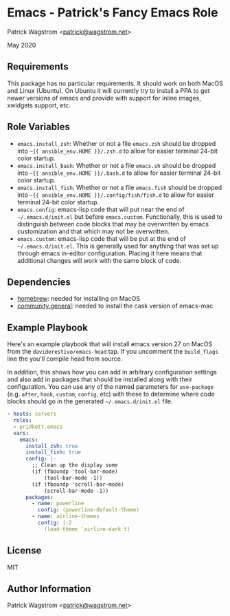 Emacs - Patrick's Fancy Emacs Role
==================================

Patrick Wagstrom &lt;patrick@wagstrom.net&gt;

May 2020

Requirements
------------

This package has no particular requirements. It should work on both MacOS and Linux (Ubuntu). On Ubuntu it will currently try to install a PPA to get newer versions of emacs and provide with support for inline images, xwidgets support, etc.

Role Variables
--------------

- `emacs.install_zsh`: Whether or not a file `emacs.zsh` should be dropped into `~{{ ansible_env.HOME }}/.zsh.d` to allow for easier terminal 24-bit color startup.
- `emacs.install_bash`: Whether or not a file `emacs.sh` should be dropped into `~{{ ansible_env.HOME }}/.bash.d` to allow for easier terminal 24-bit color startup.
- `emacs.install_fish`: Whether or not a file `emacs.fish` should be dropped into `~{{ ansible_env.HOME }}/.config/fish/fish.d` to allow for easier terminal 24-bit color startup.
- `emacs.config`: emacs-lisp code that will put near the end of `~/.emacs.d/init.el` but before `emacs.custom`. Functionally, this is used to distinguish between code blocks that may be overwritten by emacs customization and that which may not be overwritten.
- `emacs.custom`: emacs-lisp code that will be put at the end of `~/.emacs.d/init.el`. This is generally used for anything that was set up through emacs in-editor configuration. Placing it here means that additional changes will work with the same block of code.

Dependencies
------------

- [homebrew](https://docs.ansible.com/ansible/latest/modules/homebrew_module.html): needed for installing on MacOS
- [community.general](https://galaxy.ansible.com/community/general): needed to install the cask version of emacs-mac

Example Playbook
----------------

Here's an example playbook that will install emacs version 27 on MacOS from the `daviderestivo/emacs-head` tap. If you uncomment the `build_flags` line the you'll compile head from source.

In addition, this shows how you can add in arbitrary configuration settings and also add in packages that should be installed along with their configuration. You can use any of the named parameters for `use-package` (e.g. `after`, `hook`, `custom`, `config`, etc) with these to determine where code blocks should go in the generated `~/.emacs.d/init.el` file.

```yaml
- hosts: servers
  roles:
  - pridkett.emacs
  vars:
    emacs:
      install_zsh: true
      install_fish: true
      config: |-
        ;; Clean up the display some
        (if (fboundp 'tool-bar-mode)
            (tool-bar-mode -1))
        (if (fboundp 'scroll-bar-mode)
            (scroll-bar-mode -1))
      packages:
        - name: powerline
          config: (powerline-default-theme)
        - name: airline-themes
          config: |-2
            (load-theme 'airline-dark t)
```

License
-------

MIT

Author Information
------------------

Patrick Wagstrom &lt;patrick@wagstrom.net&gt;
